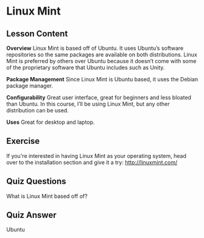 # Linux Mint

## Lesson Content

<b>Overview</b>
Linux Mint is based off of Ubuntu. It uses Ubuntu’s software repositories so the same packages are available on both distributions. Linux Mint is preferred by others over Ubuntu because it doesn’t come with some of the proprietary software that Ubuntu includes such as Unity.

<b>Package Management</b>
Since Linux Mint is Ubuntu based, it uses the Debian package manager.

<b>Configurability</b>
Great user interface, great for beginners and less bloated than Ubuntu. In this course, I’ll be using Linux Mint, but any other distribution can be used. 

<b>Uses</b>
Great for desktop and laptop.

## Exercise

If you're interested in having Linux Mint as your operating system, head over to the installation section and give it a try: <a href='http://linuxmint.com/'>http://linuxmint.com/</a>

## Quiz Questions

What is Linux Mint based off of?

## Quiz Answer

Ubuntu